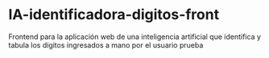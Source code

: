 # IA-identificadora-digitos-front
Frontend para la aplicación web de una inteligencia artificial que identifica y tabula los dígitos ingresados a mano por el usuario
 prueba
